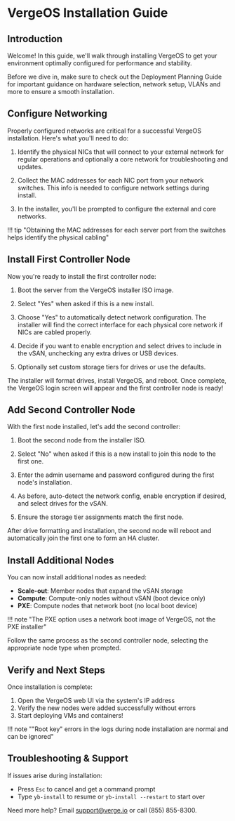 # VergeOS Installation Guide

## Introduction 

Welcome! In this guide, we'll walk through installing VergeOS to get your environment optimally configured for performance and stability. 

Before we dive in, make sure to check out the Deployment Planning Guide for important guidance on hardware selection, network setup, VLANs and more to ensure a smooth installation.

## Configure Networking

Properly configured networks are critical for a successful VergeOS installation. Here's what you'll need to do:

1. Identify the physical NICs that will connect to your external network for regular operations and optionally a core network for troubleshooting and updates. 

2. Collect the MAC addresses for each NIC port from your network switches. This info is needed to configure network settings during install.

3. In the installer, you'll be prompted to configure the external and core networks. 

!!! tip "Obtaining the MAC addresses for each server port from the switches helps identify the physical cabling"

## Install First Controller Node

Now you're ready to install the first controller node:

1. Boot the server from the VergeOS installer ISO image.

2. Select "Yes" when asked if this is a new install. 

3. Choose "Yes" to automatically detect network configuration. The installer will find the correct interface for each physical core network if NICs are cabled properly.

4. Decide if you want to enable encryption and select drives to include in the vSAN, unchecking any extra drives or USB devices.

5. Optionally set custom storage tiers for drives or use the defaults. 

The installer will format drives, install VergeOS, and reboot. Once complete, the VergeOS login screen will appear and the first controller node is ready!

## Add Second Controller Node  

With the first node installed, let's add the second controller:

1. Boot the second node from the installer ISO.

2. Select "No" when asked if this is a new install to join this node to the first one. 

3. Enter the admin username and password configured during the first node's installation.

4. As before, auto-detect the network config, enable encryption if desired, and select drives for the vSAN.

5. Ensure the storage tier assignments match the first node.

After drive formatting and installation, the second node will reboot and automatically join the first one to form an HA cluster. 

## Install Additional Nodes

You can now install additional nodes as needed:

- **Scale-out**: Member nodes that expand the vSAN storage 
- **Compute**: Compute-only nodes without vSAN (boot device only)
- **PXE**: Compute nodes that network boot (no local boot device)

!!! note "The PXE option uses a network boot image of VergeOS, not the PXE installer"

Follow the same process as the second controller node, selecting the appropriate node type when prompted.

## Verify and Next Steps

Once installation is complete:

1. Open the VergeOS web UI via the system's IP address 
2. Verify the new nodes were added successfully without errors
3. Start deploying VMs and containers!

!!! note ""Root key" errors in the logs during node installation are normal and can be ignored"

## Troubleshooting & Support

If issues arise during installation:

- Press `Esc` to cancel and get a command prompt
- Type `yb-install` to resume or `yb-install --restart` to start over

Need more help? Email support@verge.io or call (855) 855-8300.
